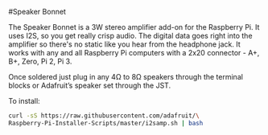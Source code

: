 <!--
---
name: Speaker Bonnet
class: board
type: audio
formfactor: pHAT
manufacturer: Adafruit
description: 3W Stereo Amplifier Bonnet for Raspberry Pi
url: https://learn.adafruit.com/adafruit-speaker-bonnet-for-raspberry-pi
schematic: https://learn.adafruit.com/assets/37882
buy: https://www.adafruit.com/products/3346
image: 'adafruit-speaker-bonnet.png'
pincount: 40
eeprom: no
power:
  '1':
  '2':
ground:
  '6':
  '9':
  '14':
  '20':
  '25':
  '30':
  '34':
  '39':
pin:
  '12':
    name: I2S
  '35':
    name: I2S
  '40':
    name: I2S
-->
#Speaker Bonnet

The Speaker Bonnet is a 3W stereo amplifier add-on for the Raspberry Pi. It uses I2S, so you get really crisp audio. The digital data goes right into the amplifier so there's no static like you hear from the headphone jack. It works with any and all Raspberry Pi computers with a 2x20 connector - A+, B+, Zero, Pi 2, Pi 3.

Once soldered just plug in any 4Ω to 8Ω speakers through the terminal blocks or Adafruit’s speaker set through the JST.

To install:
```bash
curl -sS https://raw.githubusercontent.com/adafruit/\
Raspberry-Pi-Installer-Scripts/master/i2samp.sh | bash
```
